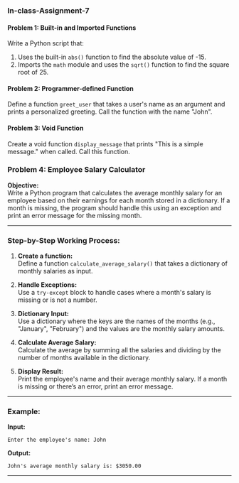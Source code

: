 ### In-class-Assignment-7

#### Problem 1: Built-in and Imported Functions
Write a Python script that:
1. Uses the built-in `abs()` function to find the absolute value of -15.
2. Imports the `math` module and uses the `sqrt()` function to find the square root of 25.

#### Problem 2: Programmer-defined Function
Define a function `greet_user` that takes a user's name as an argument and prints a personalized greeting. Call the function with the name "John".

#### Problem 3: Void Function
Create a void function `display_message` that prints "This is a simple message." when called. Call this function.

### Problem 4: Employee Salary Calculator

**Objective:**  
Write a Python program that calculates the average monthly salary for an employee based on their earnings for each month stored in a dictionary. If a month is missing, the program should handle this using an exception and print an error message for the missing month.

---

### Step-by-Step Working Process:

1. **Create a function:**  
   Define a function `calculate_average_salary()` that takes a dictionary of monthly salaries as input.

2. **Handle Exceptions:**  
   Use a `try-except` block to handle cases where a month's salary is missing or is not a number.

3. **Dictionary Input:**  
   Use a dictionary where the keys are the names of the months (e.g., "January", "February") and the values are the monthly salary amounts.

4. **Calculate Average Salary:**  
   Calculate the average by summing all the salaries and dividing by the number of months available in the dictionary.

5. **Display Result:**  
   Print the employee's name and their average monthly salary. If a month is missing or there’s an error, print an error message.

---

### Example:

**Input:**
```
Enter the employee's name: John
```

**Output:**
```
John's average monthly salary is: $3050.00
```

---
